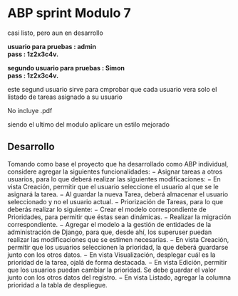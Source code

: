 <h1>ABP sprint Modulo 7</h1>
casi listo, pero aun en desarrollo

<b>usuario para pruebas : admin <br/>
pass : 1z2x3c4v.</b>

<b>segundo usuario para pruebas : Simon <br/>
pass : 1z2x3c4v.</b>

este segund usuario sirve para cmprobar que cada usuario vera solo el listado de tareas asignado a su usuario

No incluye .pdf

siendo el ultimo del modulo aplicare un estilo mejorado

<h2>Desarrollo</h2>

Tomando como base el proyecto que ha desarrollado como ABP individual, considere agregar la siguientes
funcionalidades:
− Asignar tareas a otros usuarios, para lo que deberá realizar las siguientes modificaciones:
− En vista Creación, permitir que el usuario seleccione el usuario al que se le asignará la
tarea.
− Al guardar la nueva Tarea, deberá almacenar el usuario seleccionado y no el usuario actual.
− Priorización de Tareas, para lo que deberás realizar lo siguiente:
− Crear el modelo correspondiente de Prioridades, para permitir que éstas sean dinámicas.
− Realizar la migración correspondiente.
− Agregar el modelo a la gestión de entidades de la administración de Django, para que,
desde ahí, los superuser puedan realizar las modificaciones que se estimen necesarias.
− En vista Creación, permitir que los usuarios seleccionen la prioridad, la que deberá
guardarse junto con los otros datos.
− En vista Visualización, desplegar cuál es la prioridad de la tarea, ojalá de forma destacada.
− En vista Edición, permitir que los usuarios puedan cambiar la prioridad. Se debe guardar
el valor junto con los otros datos del registro.
− En vista Listado, agregar la columna prioridad a la tabla de despliegue.

